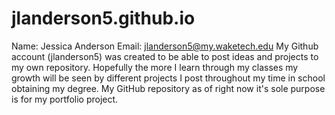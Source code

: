 # jlanderson5.github.io
Name: Jessica Anderson
Email: jlanderson5@my.waketech.edu
My Github account (jlanderson5) was created to be able to post ideas and projects to my own repository. Hopefully the more I learn through my classes my growth will be seen by different projects I post throughout my time in school obtaining my degree. 
 My GitHub repository as of right now it's sole purpose is for my portfolio project.
